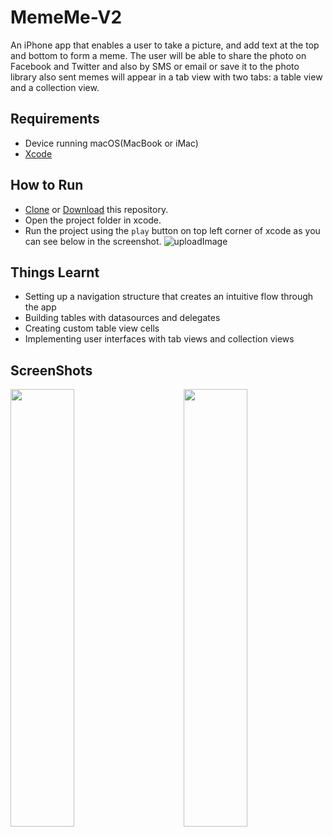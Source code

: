# MemeMe-V2
An iPhone app that enables a user to take a picture, and add text at the top and bottom to form a meme. The user will be able to share the photo on Facebook and Twitter and also by SMS or email or save it to the photo library also sent memes will appear in a tab view with two tabs: a table view and a collection view.
## Requirements

 * Device running macOS(MacBook or iMac) 
 * [Xcode](https://developer.apple.com/xcode/)

## How to Run
* [Clone](https://github.com/sagarchoudhary96/MemeMe-V2.git) or [Download](https://github.com/sagarchoudhary96/MemeMe-V2/archive/master.zip) this repository.
* Open the project folder in xcode.
* Run the project using the `play` button on top left corner of xcode as you can see below in the screenshot.
![uploadImage](https://user-images.githubusercontent.com/16102594/48211489-92fa9100-e39f-11e8-9ddc-a3b2372378b1.png)

## Things Learnt

* Setting up a navigation structure that creates an intuitive flow through the app
* Building tables with datasources and delegates
* Creating custom table view cells
* Implementing user interfaces with tab views and collection views

## ScreenShots
<img src="https://user-images.githubusercontent.com/16102594/48213051-f2a66b80-e3a2-11e8-8e41-32e96acf8590.png" width="45%" height="700" align="left"/>
<img src="https://user-images.githubusercontent.com/16102594/48213060-f639f280-e3a2-11e8-965e-e531f29f66be.png" width="45%" height="700" align="right"/>
